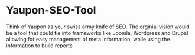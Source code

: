 Yaupon-SEO-Tool
===============

Think of Yaupon as your swiss army knife of SEO.  The orginial vision would be a tool that could tie into frameworks like Joomla, Wordpress and Drupal allowing for easy management of meta information, while using the information to build reports